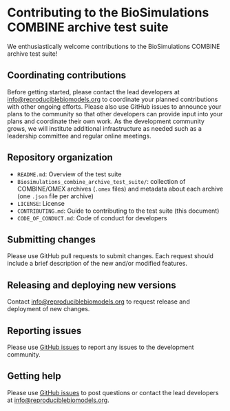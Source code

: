 # Contributing to the BioSimulations COMBINE archive test suite

We enthusiastically welcome contributions to the BioSimulations COMBINE archive test suite!

## Coordinating contributions

Before getting started, please contact the lead developers at [info@reproduciblebiomodels.org](mailto:info@reproduciblebiomodels.org) to coordinate your planned contributions with other ongoing efforts. Please also use GitHub issues to announce your plans to the community so that other developers can provide input into your plans and coordinate their own work. As the development community grows, we will institute additional infrastructure as needed such as a leadership committee and regular online meetings.

## Repository organization

* `README.md`: Overview of the test suite
* `Biosimulations_combine_archive_test_suite/`: collection of COMBINE/OMEX archives (`.omex` files) and metadata about each archive (one `.json` file per archive)
* `LICENSE`: License
* `CONTRIBUTING.md`: Guide to contributing to the test suite (this document)
* `CODE_OF_CONDUCT.md`: Code of conduct for developers

## Submitting changes

Please use GitHub pull requests to submit changes. Each request should include a brief description of the new and/or modified features.

## Releasing and deploying new versions

Contact [info@reproduciblebiomodels.org](mailto:info@reproduciblebiomodels.org) to request release and deployment of new changes. 

## Reporting issues

Please use [GitHub issues]() to report any issues to the development community.

## Getting help

Please use [GitHub issues]() to post questions or contact the lead developers at [info@reproduciblebiomodels.org](mailto:info@reproduciblebiomodels.org).
